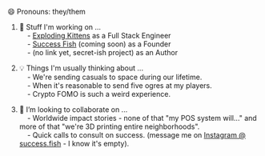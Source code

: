 😄 Pronouns: they/them

1. 💭 Stuff I'm working on ...  
&nbsp;&nbsp;&nbsp;&nbsp;- [Exploding Kittens](https://www.explodingkittens.com/) as a Full Stack Engineer  
&nbsp;&nbsp;&nbsp;&nbsp;- [Success Fish](https://success.fish/) (coming soon) as a Founder  
&nbsp;&nbsp;&nbsp;&nbsp;- (no link yet, secret-ish project) as an Author  
  
2. 💡 Things I'm usually thinking about ...  
&nbsp;&nbsp;&nbsp;&nbsp;- We're sending casuals to space during our lifetime.  
&nbsp;&nbsp;&nbsp;&nbsp;- When it's reasonable to send five ogres at my players.  
&nbsp;&nbsp;&nbsp;&nbsp;- Crypto FOMO is such a weird experience.  
  
3. 👯 I’m looking to collaborate on ...  
&nbsp;&nbsp;&nbsp;&nbsp;- Worldwide impact stories - none of that "my POS system will..." and more of that "we're 3D printing entire neighborhoods".  
&nbsp;&nbsp;&nbsp;&nbsp;- Quick calls to consult on success. (message me on [Instagram @ success.fish](https://www.instagram.com/success.fish/) - I know it's empty).  
